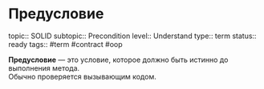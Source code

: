 # Предусловие
topic:: SOLID
subtopic:: Precondition
level:: Understand
type:: term
status:: ready
tags:: #term #contract #oop

**Предусловие** — это условие, которое должно быть истинно до выполнения метода.  
Обычно проверяется вызывающим кодом.